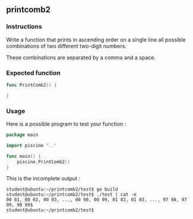 ## printcomb2

### Instructions

Write a function that prints in ascending order on a single line all possible combinations of two different two-digit numbers.

These combinations are separated by a comma and a space.

### Expected function

```go
func PrintComb2() {

}
```

### Usage

Here is a possible program to test your function :

```go
package main

import piscine ".."

func main() {
	piscine.PrintComb2()
}
```

This is the incomplete output :

```console
student@ubuntu:~/printcomb2/test$ go build
student@ubuntu:~/printcomb2/test$ ./test | cat -e
00 01, 00 02, 00 03, ..., 00 98, 00 99, 01 02, 01 03, ..., 97 98, 97 99, 98 99$
student@ubuntu:~/printcomb2/test$
```
